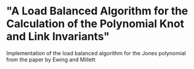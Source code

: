 # "A Load Balanced Algorithm for the Calculation of the Polynomial Knot and Link Invariants"


Implementation of the load balanced algorithm for the Jones polynomial from the paper by Ewing and Millett
